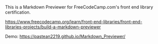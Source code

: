 
This is a Markdown Previewer for FreeCodeCamp.com's front end library certification.

https://www.freecodecamp.org/learn/front-end-libraries/front-end-libraries-projects/build-a-markdown-previewer


Demo:  https://pastean2219.github.io/Markdown_Previewer/